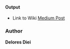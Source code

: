 #### Output 
- Link to Wiki
[Medium Post](https://medium.com/@Del_sama/checkpoints-and-sims-the-race-continues-1c1d40af4b55#.ali416qk1)
### Author
 **Delores Diei**